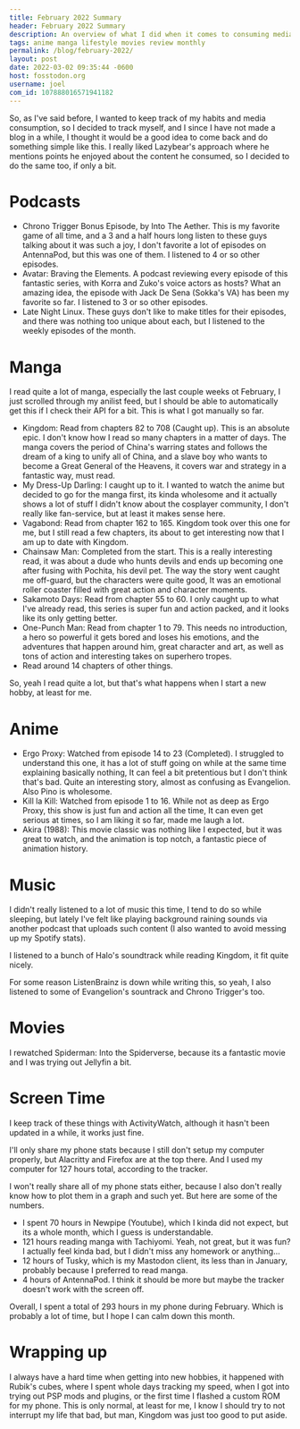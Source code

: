 ```yaml
---
title: February 2022 Summary
header: February 2022 Summary
description: An overview of what I did when it comes to consuming media and spending my free time during February 2022. 
tags: anime manga lifestyle movies review monthly
permalink: /blog/february-2022/
layout: post
date: 2022-03-02 09:35:44 -0600
host: fosstodon.org
username: joel
com_id: 107888016571941182
---
```


So, as I've said before, I wanted to keep track of my habits and media consumption, so I decided to track myself, and I since I have not made a blog in a while, I thought it would be a good idea to come back and do something simple like this. I really liked Lazybear's approach where he mentions points he enjoyed about the content he consumed, so I decided to do the same too, if only a bit.

# Podcasts

- Chrono Trigger Bonus Episode, by Into The Aether. This is my favorite game of all time, and a 3 and a half hours long listen to these guys talking about it was such a joy, I don't favorite a lot of episodes on AntennaPod, but this was one of them. I listened to 4 or so other episodes.
- Avatar: Braving the Elements. A podcast reviewing every episode of this fantastic series, with Korra and Zuko's voice actors as hosts? What an amazing idea, the episode with Jack De Sena (Sokka's VA) has been my favorite so far. I listened to 3 or so other episodes.
- Late Night Linux. These guys don't like to make titles for their episodes, and there was nothing too unique about each, but I listened to the weekly episodes of the month.

# Manga

I read quite a lot of manga, especially the last couple weeks ot February, I just scrolled through my anilist feed, but I should be able to automatically get this if I check their API for a bit. This is what I got manually so far.

- Kingdom: Read from chapters 82 to 708 (Caught up). This is an absolute epic. I don't know how I read so many chapters in a matter of days. The manga covers the period of China's warring states and follows the dream of a king to unify all of China, and a slave boy who wants to become a Great General of the Heavens, it covers war and strategy in a fantastic way, must read.
- My Dress-Up Darling: I caught up to it. I wanted to watch the anime but decided to go for the manga first, its kinda wholesome and it actually shows a lot of stuff I didn't know about the cosplayer community, I don't really like fan-service, but at least it makes sense here.
- Vagabond: Read from chapter 162 to 165. Kingdom took over this one for me, but I still read a few chapters, its about to get interesting now that I am up to date with Kingdom.
- Chainsaw Man: Completed from the start. This is a really interesting read, it was about a dude who hunts devils and ends up becoming one after fusing with Pochita, his devil pet. The way the story went caught me off-guard, but the characters were quite good, It was an emotional roller coaster filled with great action and character moments.
- Sakamoto Days: Read from chapter 55 to 60. I only caught up to what I've already read, this series is super fun and action packed, and it looks like its only getting better.
- One-Punch Man: Read from chapter 1 to 79. This needs no introduction, a hero so powerful it gets bored and loses his emotions, and the adventures that happen around him, great character and art, as well as tons of action and interesting takes on superhero tropes.
- Read around 14 chapters of other things.

So, yeah I read quite a lot, but that's what happens when I start a new hobby, at least for me.

# Anime

- Ergo Proxy: Watched from episode 14 to 23 (Completed). I struggled to understand this one, it has a lot of stuff going on while at the same time explaining basically nothing, It can feel a bit pretentious but I don't think that's bad. Quite an interesting story, almost as confusing as Evangelion. Also Pino is wholesome.
- Kill la Kill: Watched from episode 1 to 16. While not as deep as Ergo Proxy, this show is just fun and action all the time, It can even get serious at times, so I am liking it so far, made me laugh a lot.
- Akira (1988): This movie classic  was nothing like I expected, but it was great to watch, and the animation is top notch, a fantastic piece of animation history.

# Music

I didn't really listened to a lot of music this time, I tend to do so while sleeping, but lately I've felt like playing background raining sounds via another podcast that uploads such content (I also wanted to avoid messing up my Spotify stats).

I listened to a bunch of Halo's soundtrack while reading Kingdom, it fit quite nicely. 

For some reason ListenBrainz is down while writing this, so yeah, I also listened to some of Evangelion's sountrack and Chrono Trigger's too.

# Movies

I rewatched Spiderman: Into the Spiderverse, because its a fantastic movie and I was trying out Jellyfin a bit.

# Screen Time

I keep track of these things with ActivityWatch, although it hasn't been updated in a while, it works just fine.

I'll only share my phone stats because I still don't setup my computer properly, but Alacritty and Firefox are at the top there. And I used my computer for 127 hours total, according to the tracker.

I won't really share all of my phone stats either, because I also don't really know how to plot them in a graph and such yet. But here are some of the numbers.

- I spent 70 hours in Newpipe (Youtube), which I kinda did not expect, but its a whole month, which I guess is understandable.
- 121 hours reading manga with Tachiyomi. Yeah, not great, but it was fun? I actually feel kinda bad, but I didn't miss any homework or anything...
- 12 hours of Tusky, which is my Mastodon client, its less than in January, probably because I preferred to read manga.
- 4 hours of AntennaPod. I think it should be more but maybe the tracker doesn't work with the screen off.

Overall, I spent a total of 293 hours in my phone during February. Which is probably a lot of time, but I hope I can calm down this month.

# Wrapping up

I always have a hard time when getting into new hobbies, it happened with Rubik's cubes, where I spent whole days tracking my speed, when I got into trying out PSP mods and plugins, or the first time I flashed a custom ROM for my phone. This is only normal, at least for me, I know I should try to not interrupt my life that bad, but man, Kingdom was just too good to put aside.
